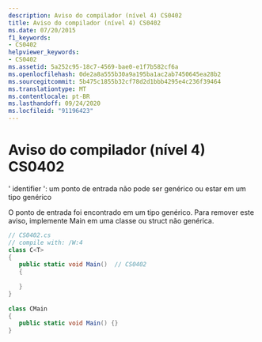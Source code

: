 ```yaml
---
description: Aviso do compilador (nível 4) CS0402
title: Aviso do compilador (nível 4) CS0402
ms.date: 07/20/2015
f1_keywords:
- CS0402
helpviewer_keywords:
- CS0402
ms.assetid: 5a252c95-18c7-4569-bae0-e1f7b582cf6a
ms.openlocfilehash: 0de2a8a555b30a9a195ba1ac2ab7450645ea28b2
ms.sourcegitcommit: 5b475c1855b32cf78d2d1bbb4295e4c236f39464
ms.translationtype: MT
ms.contentlocale: pt-BR
ms.lasthandoff: 09/24/2020
ms.locfileid: "91196423"
---
```

# <a name="compiler-warning-level-4-cs0402"></a>Aviso do compilador (nível 4) CS0402

' identifier ': um ponto de entrada não pode ser genérico ou estar em um tipo genérico  
  
 O ponto de entrada foi encontrado em um tipo genérico. Para remover este aviso, implemente Main em uma classe ou struct não genérica.  
  
```csharp  
// CS0402.cs  
// compile with: /W:4  
class C<T>  
{  
   public static void Main()  // CS0402  
   {  
  
   }  
}  
  
class CMain  
{  
   public static void Main() {}  
}  
```

